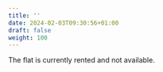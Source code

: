 ```yaml
---
title: ''
date: 2024-02-03T09:30:56+01:00
draft: false
weight: 100
---
```


The flat is currently rented and not available.
